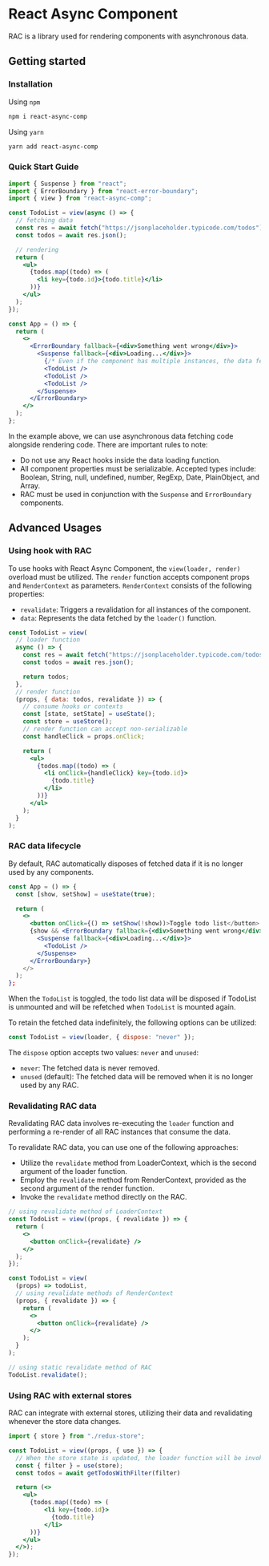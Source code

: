 # React Async Component

RAC is a library used for rendering components with asynchronous data.

## Getting started

### Installation

Using `npm`

```bash
npm i react-async-comp
```

Using `yarn`

```bash
yarn add react-async-comp
```

### Quick Start Guide

```jsx
import { Suspense } from "react";
import { ErrorBoundary } from "react-error-boundary";
import { view } from "react-async-comp";

const TodoList = view(async () => {
  // fetching data
  const res = await fetch("https://jsonplaceholder.typicode.com/todos");
  const todos = await res.json();

  // rendering
  return (
    <ul>
      {todos.map((todo) => (
        <li key={todo.id}>{todo.title}</li>
      ))}
    </ul>
  );
});

const App = () => {
  return (
    <>
      <ErrorBoundary fallback={<div>Something went wrong</div>}>
        <Suspense fallback={<div>Loading...</div>}>
          {/* Even if the component has multiple instances, the data fetching code runs only once */}
          <TodoList />
          <TodoList />
          <TodoList />
        </Suspense>
      </ErrorBoundary>
    </>
  );
};
```

In the example above, we can use asynchronous data fetching code alongside rendering code. There are important rules to note:

- Do not use any React hooks inside the data loading function.
- All component properties must be serializable. Accepted types include: Boolean, String, null, undefined, number, RegExp, Date, PlainObject, and Array.
- RAC must be used in conjunction with the `Suspense` and `ErrorBoundary` components.

## Advanced Usages

### Using hook with RAC

To use hooks with React Async Component, the `view(loader, render)` overload must be utilized. The `render` function accepts component props and `RenderContext` as parameters. `RenderContext` consists of the following properties:

- `revalidate`: Triggers a revalidation for all instances of the component.
- `data`: Represents the data fetched by the `loader()` function.

```jsx
const TodoList = view(
  // loader function
  async () => {
    const res = await fetch("https://jsonplaceholder.typicode.com/todos");
    const todos = await res.json();

    return todos;
  },
  // render function
  (props, { data: todos, revalidate }) => {
    // consume hooks or contexts
    const [state, setState] = useState();
    const store = useStore();
    // render function can accept non-serializable
    const handleClick = props.onClick;

    return (
      <ul>
        {todos.map((todo) => (
          <li onClick={handleClick} key={todo.id}>
            {todo.title}
          </li>
        ))}
      </ul>
    );
  }
);
```

### RAC data lifecycle

By default, RAC automatically disposes of fetched data if it is no longer used by any components.

```jsx
const App = () => {
  const [show, setShow] = useState(true);

  return (
    <>
      <button onClick={() => setShow(!show))>Toggle todo list</button>
      {show && <ErrorBoundary fallback={<div>Something went wrong</div>}>
        <Suspense fallback={<div>Loading...</div>}>
          <TodoList />
        </Suspense>
      </ErrorBoundary>}
    </>
  );
};
```

When the `TodoList` is toggled, the todo list data will be disposed if TodoList is unmounted and will be refetched when `TodoList` is mounted again.

To retain the fetched data indefinitely, the following options can be utilized:

```jsx
const TodoList = view(loader, { dispose: "never" });
```

The `dispose` option accepts two values: `never` and `unused`:

- `never`: The fetched data is never removed.
- `unused` (default): The fetched data will be removed when it is no longer used by any RAC.

### Revalidating RAC data

Revalidating RAC data involves re-executing the `loader` function and performing a re-render of all RAC instances that consume the data.

To revalidate RAC data, you can use one of the following approaches:

- Utilize the `revalidate` method from LoaderContext, which is the second argument of the loader function.
- Employ the `revalidate` method from RenderContext, provided as the second argument of the render function.
- Invoke the `revalidate` method directly on the RAC.

```jsx
// using revalidate method of LoaderContext
const TodoList = view((props, { revalidate }) => {
  return (
    <>
      <button onClick={revalidate} />
    </>
  );
});

const TodoList = view(
  (props) => todoList,
  // using revalidate methods of RenderContext
  (props, { revalidate }) => {
    return (
      <>
        <button onClick={revalidate} />
      </>
    );
  }
);

// using static revalidate method of RAC
TodoList.revalidate();
```

### Using RAC with external stores

RAC can integrate with external stores, utilizing their data and revalidating whenever the store data changes.

```jsx
import { store } from "./redux-store";

const TodoList = view((props, { use }) => {
  // When the store state is updated, the loader function will be invoked.
  const { filter } = use(store);
  const todos = await getTodosWithFilter(filter)

  return (<>
    <ul>
      {todos.map((todo) => (
          <li key={todo.id}>
            {todo.title}
          </li>
      ))}
    </ul>
  </>);
});
```
